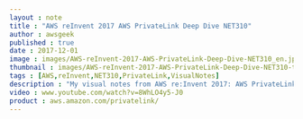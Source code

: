 ```yaml
---
layout : note
title : "AWS reInvent 2017 AWS PrivateLink Deep Dive NET310"
author : awsgeek
published : true
date : 2017-12-01
image : images/AWS-reInvent-2017-AWS-PrivateLink-Deep-Dive-NET310_en.jpg
thumbnail : images/AWS-reInvent-2017-AWS-PrivateLink-Deep-Dive-NET310-thumbnail_en.jpg
tags : [AWS,reInvent,NET310,PrivateLink,VisualNotes]
description : "My visual notes from AWS re:Invent 2017: AWS PrivateLink Deep Dive"
video : www.youtube.com/watch?v=8WhLO4y5-J0
product : aws.amazon.com/privatelink/
---
```

